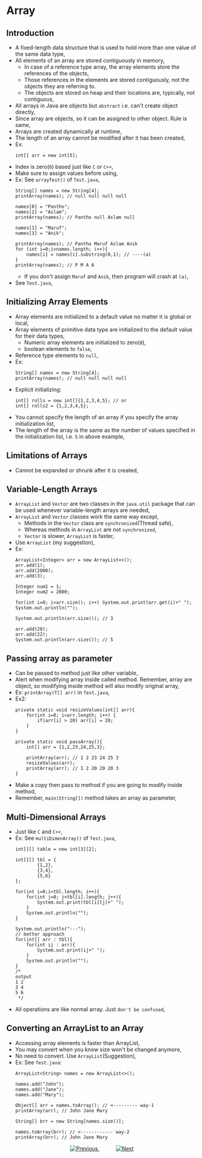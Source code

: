 
# Array

## Introduction
- A fixed-length data structure that is used to hold more than one value of the same data type,
- All elements of an array are stored contiguously in memory,
  - In case of a reference type array, the array elements store the references of the objects,
  - Those references in the elements are stored contiguously, not the objects they are referring to. 
  - The objects are stored on heap and their locations are, typically, not contiguous,
- All arrays in Java are objects but `abstract` i.e. can't create object directly,
- Since array are objects, so it can be assigned to other object. Rule is same,
- Arrays are created dynamically at runtime,
- The length of an array cannot be modified after it has been created,
- Ex:
    ```
    int[] arr = new int[5];
    ```
- Index is zero(`0`) based just like `C` or `C++`,
- Make sure to assign values before using,
- Ex: See `arrayTest()` of `Test.java`,
    ```
    String[] names = new String[4];
    printArray(names); // null null null null
    
    names[0] = "Pantho";
    names[2] = "Aslam";
    printArray(names); // Pantho null Aslam null
    
    names[1] = "Maruf";
    names[3] = "Anik";
    
    printArray(names); // Pantho Maruf Aslam Anik 
    for (int i=0;i<names.length; i++){
        names[i] = names[i].substring(0,1); // ----(a)
    }
    printArray(names); // P M A A 
    ```
    - If you don't assign `Maruf` and `Anik`, then program will crash at `(a)`,
- See `Test.java`,


## Initializing Array Elements
- Array elements are initialized to a default value no matter it is global or local,
- Array elements of primitive data type are initialized to the default value for their data types,
  - Numeric array elements are initialized to zero(`0`), 
  - boolean elements to `false`,
- Reference type elements to `null`,
- Ex:
    ```
    String[] names = new String[4];
    printArray(names); // null null null null
    ```
- Explicit initializing:
    ```
    int[] rolls = new int[]{1,2,3,4,5}; // or
    int[] rolls2 = {1,2,3,4,5};
    ```
- You cannot specify the length of an array if you specify the array initialization list,
- The length of the array is the same as the number of values specified in the initialization list, i.e. `5` in above example,

## Limitations of Arrays
- Cannot be expanded or shrunk after it is created,

## Variable-Length Arrays
- `ArrayList` and `Vector` are two classes in the `java.util` package that can be used whenever variable-length arrays are needed,
- `ArrayList` and `Vector` classes work the same way except,
  - Methods in the `Vector` class are `synchronized`(Thread safe), 
  - Whereas methods in `ArrayList` are not `synchronized`,
  - `Vector` is slower, `ArrayList` is faster,
- Use `ArrayList` (my suggestion),
- Ex:
    ```
    ArrayList<Integer> arr = new ArrayList<>();
    arr.add(1);
    arr.add(2000);
    arr.add(3);
    
    Integer num1 = 1;
    Integer num2 = 2000;
    
    for(int i=0; i<arr.size(); i++) System.out.print(arr.get(i)+" ");
    System.out.println("");
    
    System.out.println(arr.size()); // 3
    
    arr.add(20);
    arr.add(22);
    System.out.println(arr.size()); // 5
    ```

## Passing array as parameter
- Can be passed to method just like other variable,
- Alert when modifying array inside called method. Remember, array are object, so modifying inside method will also modify original array,
- Ex: `printArray(T[] arr)` in `Test.java`,
- Ex2:
    ```
    private static void resizeValues(int[] arr){
        for(int i=0; i<arr.length; i++) {
            if(arr[i] > 20) arr[i] = 20;
        }
    }
    ```
    ```
    private static void passArray(){
        int[] arr = {1,2,23,24,25,3};
    
        printArray(arr); // 1 2 23 24 25 3
        resizeValues(arr);
        printArray(arr); // 1 2 20 20 20 3 
    }
    ```
- Make a copy then pass to method if you are going to modify inside method,
- Remember, `main(String[])` method takes an array as parameter,

## Multi-Dimensional Arrays
- Just like `C` and `C++`,
- Ex: See `multiDimenArray()` of `Test.java`,
    ```
    int[][] table = new int[3][2];
    
    int[][] tbl = {
            {1,2},
            {3,4},
            {5,6}
    };
    
    for(int i=0;i<tbl.length; i++){
        for(int j=0; j<tbl[i].length; j++){
            System.out.print(tbl[i][j]+" ");
        }
        System.out.println("");
    }
    
    System.out.println("---");
    // better approach
    for(int[] arr : tbl){
        for(int ij : arr){
            System.out.print(ij+" ");
        }
        System.out.println("");
    }
    /*
    output
    1 2
    3 4
    5 6
     */
    ```
- All operations are like normal array. Just `don't be confused`,

## Converting an ArrayList to an Array
- Accessing array elements is faster than ArrayList,
- You may convert when you know size won't be changed anymore,
- No need to convert. Use `ArrayList`(Suggestion),
- Ex: See `Test.java`:
  ```
  ArrayList<String> names = new ArrayList<>();
  
  names.add("John");
  names.add("Jane");
  names.add("Mary");
  
  Object[] arr = names.toArray(); // <--------- way-1
  printArray(arr); // John Jane Mary
  
  String[] brr = new String[names.size()];
  
  names.toArray(brr); // <------------ way-2
  printArray(brr); // John Jane Mary
  ```

    
    
    
<!-- bottom_nav_bar_1243 -->
<div align="center">
<a href="../regex/part3/">
    <img src="https://img.shields.io/badge/◀%20Previous-blue?style=for-the-badge" alt="Previous">
</a>
&nbsp;&nbsp;&nbsp;&nbsp;&nbsp;&nbsp;&nbsp;&nbsp;&nbsp;&nbsp;
<a href="../inheritance/part1/">
    <img src="https://img.shields.io/badge/Next%20▶-blue?style=for-the-badge" alt="Next">
</a>
</div>
<!-- bottom_nav_bar_1243 -->
    